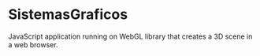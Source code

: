 # SistemasGraficos

JavaScript application running on WebGL library that creates a 3D scene in a web browser.
